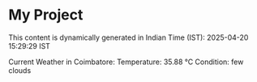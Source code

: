 # My Project

This content is dynamically generated in Indian Time (IST): 2025-04-20 15:29:29 IST


Current Weather in Coimbatore:
Temperature: 35.88 °C
Condition: few clouds
